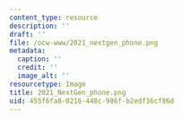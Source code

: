 ```yaml
---
content_type: resource
description: ''
draft: ''
file: /ocw-www/2021_nextgen_phone.png
metadata:
  caption: ''
  credit: ''
  image_alt: ''
resourcetype: Image
title: 2021_NextGen_phone.png
uid: 455f6fa8-0216-448c-986f-b2edf16cf86d
---
```

